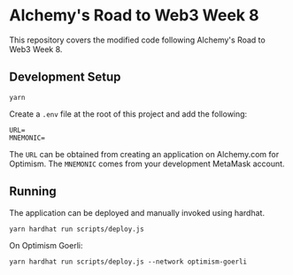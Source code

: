 # Alchemy's Road to Web3 Week 8

This repository covers the modified code following Alchemy's Road to Web3 Week 8.

## Development Setup

    yarn

Create a `.env` file at the root of this project and add the following:

    URL=
    MNEMONIC=

The `URL` can be obtained from creating an application on Alchemy.com for Optimism. The `MNEMONIC` comes from your development MetaMask account.

## Running

The application can be deployed and manually invoked using hardhat.

    yarn hardhat run scripts/deploy.js

On Optimism Goerli:

    yarn hardhat run scripts/deploy.js --network optimism-goerli
